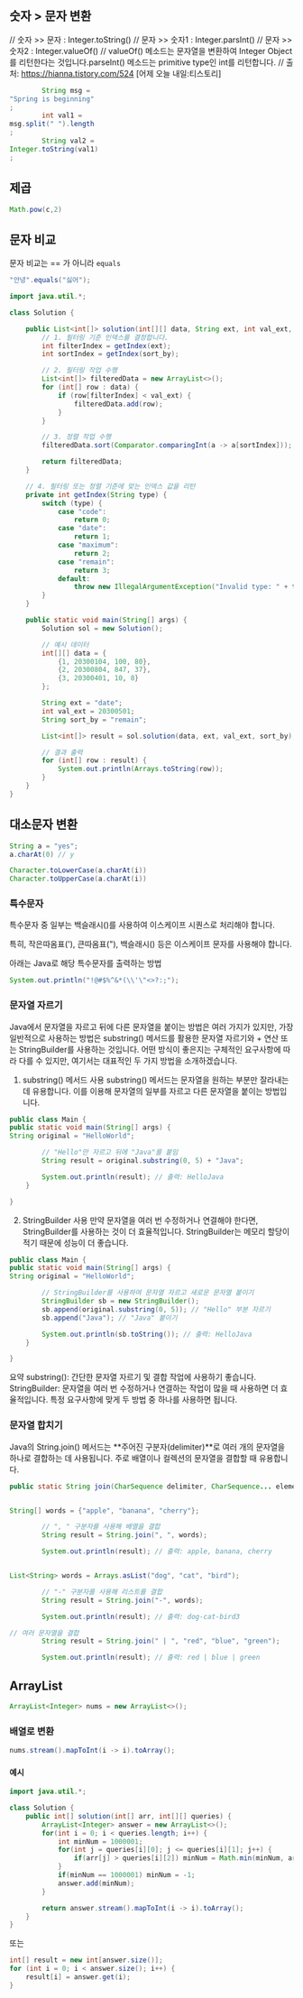 ## 숫자 > 문자 변환

// 숫자 >> 문자 : Integer.toString()
// 문자 >> 숫자1 : Integer.parsInt()
// 문자 >> 숫자2 : Integer.valueOf()
// valueOf() 메소드는 문자열을 변환하여 Integer Object를 리턴한다는 것입니다.parseInt() 메소드는 primitive type인 int를 리턴합니다.
// 출처: https://hianna.tistory.com/524 [어제 오늘 내일:티스토리]

```java
        String msg =
"Spring is beginning"
;
        int val1 =
msg.split(" ").length
;
        String val2 =
Integer.toString(val1)
;
```

## 제곱

```java
Math.pow(c,2)
```

## 문자 비교

문자 비교는 == 가 아니라 `equals`

```java
"안녕".equals("싫어");
```

```java
import java.util.*;

class Solution {

    public List<int[]> solution(int[][] data, String ext, int val_ext, String sort_by) {
        // 1. 필터링 기준 인덱스를 결정합니다.
        int filterIndex = getIndex(ext);
        int sortIndex = getIndex(sort_by);

        // 2. 필터링 작업 수행
        List<int[]> filteredData = new ArrayList<>();
        for (int[] row : data) {
            if (row[filterIndex] < val_ext) {
                filteredData.add(row);
            }
        }

        // 3. 정렬 작업 수행
        filteredData.sort(Comparator.comparingInt(a -> a[sortIndex]));

        return filteredData;
    }

    // 4. 필터링 또는 정렬 기준에 맞는 인덱스 값을 리턴
    private int getIndex(String type) {
        switch (type) {
            case "code":
                return 0;
            case "date":
                return 1;
            case "maximum":
                return 2;
            case "remain":
                return 3;
            default:
                throw new IllegalArgumentException("Invalid type: " + type);
        }
    }

    public static void main(String[] args) {
        Solution sol = new Solution();

        // 예시 데이터
        int[][] data = {
            {1, 20300104, 100, 80},
            {2, 20300804, 847, 37},
            {3, 20300401, 10, 8}
        };

        String ext = "date";
        int val_ext = 20300501;
        String sort_by = "remain";

        List<int[]> result = sol.solution(data, ext, val_ext, sort_by);

        // 결과 출력
        for (int[] row : result) {
            System.out.println(Arrays.toString(row));
        }
    }
}
```

## 대소문자 변환

```java
String a = "yes";
a.charAt(0) // y
```

```java
Character.toLowerCase(a.charAt(i))
Character.toUpperCase(a.charAt(i))
```

### 특수문자

특수문자 중 일부는 백슬래시(\)를 사용하여 이스케이프 시퀀스로 처리해야 합니다.

특히, 작은따옴표('), 큰따옴표("), 백슬래시(\) 등은 이스케이프 문자를 사용해야 합니다.

아래는 Java로 해당 특수문자를 출력하는 방법

```java
System.out.println("!@#$%^&*(\\'\"<>?:;");
```

### 문자열 자르기

Java에서 문자열을 자르고 뒤에 다른 문자열을 붙이는 방법은 여러 가지가 있지만, 가장 일반적으로 사용하는 방법은 substring() 메서드를 활용한 문자열 자르기와 + 연산 또는 StringBuilder를 사용하는 것입니다. 어떤 방식이 좋은지는 구체적인 요구사항에 따라 다를 수 있지만, 여기서는 대표적인 두 가지 방법을 소개하겠습니다.

1. substring() 메서드 사용
   substring() 메서드는 문자열을 원하는 부분만 잘라내는 데 유용합니다. 이를 이용해 문자열의 일부를 자르고 다른 문자열을 붙이는 방법입니다.

```java
public class Main {
public static void main(String[] args) {
String original = "HelloWorld";

        // "Hello"만 자르고 뒤에 "Java"를 붙임
        String result = original.substring(0, 5) + "Java";

        System.out.println(result); // 출력: HelloJava
    }

}
```

2. StringBuilder 사용
   만약 문자열을 여러 번 수정하거나 연결해야 한다면, StringBuilder를 사용하는 것이 더 효율적입니다. StringBuilder는 메모리 할당이 적기 때문에 성능이 더 좋습니다.

```java
public class Main {
public static void main(String[] args) {
String original = "HelloWorld";

        // StringBuilder를 사용하여 문자열 자르고 새로운 문자열 붙이기
        StringBuilder sb = new StringBuilder();
        sb.append(original.substring(0, 5)); // "Hello" 부분 자르기
        sb.append("Java"); // "Java" 붙이기

        System.out.println(sb.toString()); // 출력: HelloJava
    }

}
```

요약
substring(): 간단한 문자열 자르기 및 결합 작업에 사용하기 좋습니다.
StringBuilder: 문자열을 여러 번 수정하거나 연결하는 작업이 많을 때 사용하면 더 효율적입니다.
특정 요구사항에 맞게 두 방법 중 하나를 사용하면 됩니다.

### 문자열 합치기

Java의 String.join() 메서드는 **주어진 구분자(delimiter)**로 여러 개의 문자열을 하나로 결합하는 데 사용됩니다. 주로 배열이나 컬렉션의 문자열을 결합할 때 유용합니다.

```java
public static String join(CharSequence delimiter, CharSequence... elements)


String[] words = {"apple", "banana", "cherry"};

        // ", " 구분자를 사용해 배열을 결합
        String result = String.join(", ", words);

        System.out.println(result); // 출력: apple, banana, cherry


List<String> words = Arrays.asList("dog", "cat", "bird");

        // "-" 구분자를 사용해 리스트를 결합
        String result = String.join("-", words);

        System.out.println(result); // 출력: dog-cat-bird3

// 여러 문자열을 결합
        String result = String.join(" | ", "red", "blue", "green");

        System.out.println(result); // 출력: red | blue | green
```

## ArrayList

```java
ArrayList<Integer> nums = new ArrayList<>();
```

### 배열로 변환

```java
nums.stream().mapToInt(i -> i).toArray();
```

#### 예시

```java
import java.util.*;

class Solution {
    public int[] solution(int[] arr, int[][] queries) {
        ArrayList<Integer> answer = new ArrayList<>();
        for(int i = 0; i < queries.length; i++) {
            int minNum = 1000001;
            for(int j = queries[i][0]; j <= queries[i][1]; j++) {
                if(arr[j] > queries[i][2]) minNum = Math.min(minNum, arr[j]);
            }
            if(minNum == 1000001) minNum = -1;
            answer.add(minNum);
        }

        return answer.stream().mapToInt(i -> i).toArray();
    }
}
```

또는

```java
int[] result = new int[answer.size()];
for (int i = 0; i < answer.size(); i++) {
    result[i] = answer.get(i);
}
```
